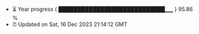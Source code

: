 - ⏳ Year progress { ████████████████████████████▁▁ } 95.86 %
- ⏰ Updated on Sat, 16 Dec 2023 21:14:12 GMT

